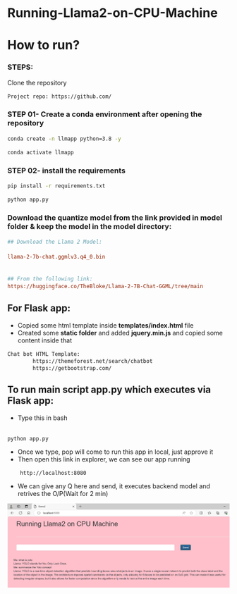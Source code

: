 # Running-Llama2-on-CPU-Machine

# How to run?

### STEPS:

Clone the repository

```bash
Project repo: https://github.com/
```

### STEP 01- Create a conda environment after opening the repository

```bash
conda create -n llmapp python=3.8 -y
```

```bash
conda activate llmapp
```

### STEP 02- install the requirements

```bash
pip install -r requirements.txt
```

```bash
python app.py
```

### Download the quantize model from the link provided in model folder & keep the model in the model directory:

```ini
## Download the Llama 2 Model:

llama-2-7b-chat.ggmlv3.q4_0.bin


## From the following link:
https://huggingface.co/TheBloke/Llama-2-7B-Chat-GGML/tree/main
```

## For Flask app:

- Copied some html template inside **templates/index.html** file
- Created some **static folder** and added **jquery.min.js** and copied some content inside that

```
Chat bot HTML Template:
        https://themeforest.net/search/chatbot
        https://getbootstrap.com/
```

## To run main script app.py which executes via Flask app:

- Type this in bash

```

python app.py

```

- Once we type, pop will come to run this app in local, just approve it
- Then open this link in explorer, we can see our app running

```
    http://localhost:8080
```

- We can give any Q here and send, it executes backend model and retrives the O/P(Wait for 2 min)

![plot](App_page_image.png)
